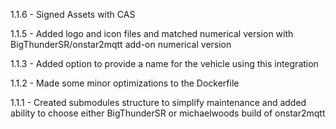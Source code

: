 1.1.6 - Signed Assets with CAS

1.1.5 - Added logo and icon files and matched numerical version with BigThunderSR/onstar2mqtt add-on numerical version

1.1.3 - Added option to provide a name for the vehicle using this integration

1.1.2 - Made some minor optimizations to the Dockerfile

1.1.1 - Created submodules structure to simplify maintenance and added ability to choose either BigThunderSR or michaelwoods build of onstar2mqtt
